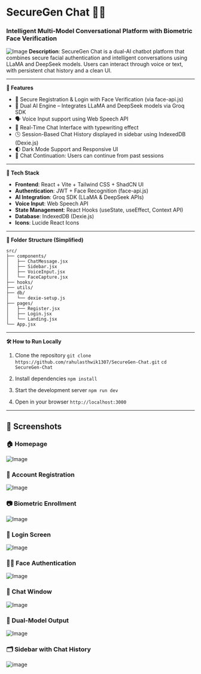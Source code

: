 
# SecureGen Chat 💬🔐
### Intelligent Multi-Model Conversational Platform with Biometric Face Verification
![Image](https://github.com/user-attachments/assets/25e27bcf-1295-44bf-b695-2e403478bf1c)
**Description**:
SecureGen Chat is a dual-AI chatbot platform that combines secure facial authentication and intelligent conversations using LLaMA and DeepSeek models. Users can interact through voice or text, with persistent chat history and a clean UI.

---

**🚀 Features**

* 🔐 Secure Registration & Login with Face Verification (via face-api.js)
* 🧠 Dual AI Engine – Integrates LLaMA and DeepSeek models via Groq SDK
* 🗣️ Voice Input support using Web Speech API
* 💬 Real-Time Chat Interface with typewriting effect
* 🕓 Session-Based Chat History displayed in sidebar using IndexedDB (Dexie.js)
* 🌓 Dark Mode Support and Responsive UI
* 🔁 Chat Continuation: Users can continue from past sessions

---

**🧩 Tech Stack**

* **Frontend**: React + Vite + Tailwind CSS + ShadCN UI
* **Authentication**: JWT + Face Recognition (face-api.js)
* **AI Integration**: Groq SDK (LLaMA & DeepSeek APIs)
* **Voice Input**: Web Speech API
* **State Management**: React Hooks (useState, useEffect, Context API)
* **Database**: IndexedDB (Dexie.js)
* **Icons**: Lucide React Icons

---

**📁 Folder Structure (Simplified)**

```
src/
├── components/
│   ├── ChatMessage.jsx
│   ├── Sidebar.jsx
│   ├── VoiceInput.jsx
│   └── FaceCapture.jsx
├── hooks/
├── utils/
├── db/
│   └── dexie-setup.js
├── pages/
│   ├── Register.jsx
│   ├── Login.jsx
│   └── Landing.jsx
└── App.jsx
```

---

**🛠️ How to Run Locally**

1. Clone the repository
   `git clone https://github.com/rahulasthwik1307/SecureGen-Chat.git`
   `cd SecureGen-Chat`

2. Install dependencies
   `npm install`

3. Start the development server
   `npm run dev`

4. Open in your browser
   `http://localhost:3000`

---

## 📸 Screenshots

### 🏠 Homepage
![Image](https://github.com/user-attachments/assets/c7024cc0-d287-467e-9c66-63d5801a0922)

### 📝 Account Registration
![Image](https://github.com/user-attachments/assets/3fd110ad-42a8-4ad2-a9c0-150bb4bac7b5)

### 📷 Biometric Enrollment
![Image](https://github.com/user-attachments/assets/a132114f-dbb2-4a2d-8eb8-689eacd6715b)

### 🔐 Login Screen
![Image](https://github.com/user-attachments/assets/4aab4933-a1a3-426a-839f-d9e4747b76e4)

### 🧑‍💻 Face Authentication
![Image](https://github.com/user-attachments/assets/ac981143-f5b1-4b0d-92ef-0c081798fce8)

### 💬 Chat Window
![Image](https://github.com/user-attachments/assets/4ce49489-047b-4c47-83e3-0652a275e74f)

### 🧠 Dual-Model Output
![Image](https://github.com/user-attachments/assets/3e898f11-e751-4246-8f1a-853584e54cdf)

### 🗂️ Sidebar with Chat History
![image](https://github.com/user-attachments/assets/c467a50d-06c1-44f0-a495-6e78d3e53ba2)



